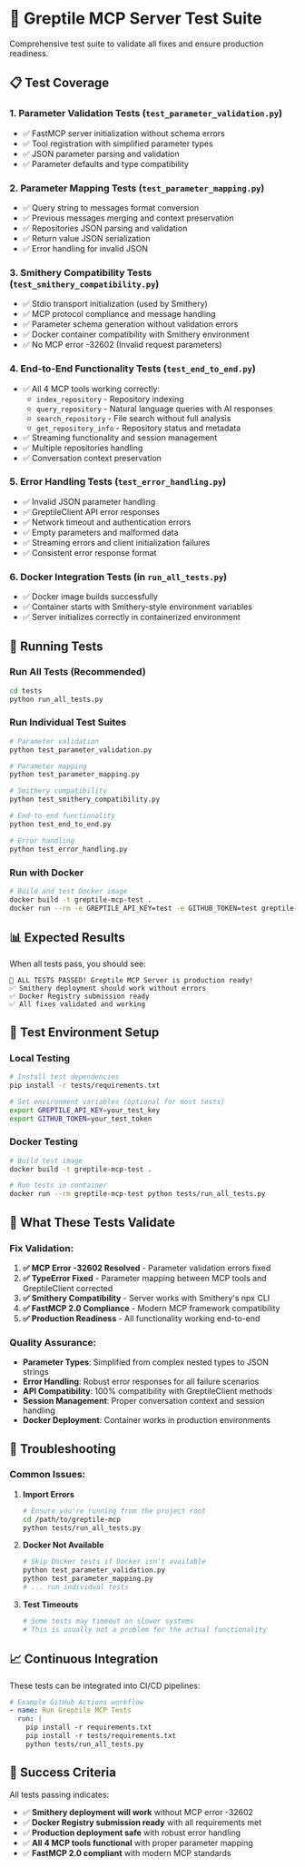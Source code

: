 # 🧪 Greptile MCP Server Test Suite

Comprehensive test suite to validate all fixes and ensure production readiness.

## 📋 Test Coverage

### 1. **Parameter Validation Tests** (`test_parameter_validation.py`)
- ✅ FastMCP server initialization without schema errors
- ✅ Tool registration with simplified parameter types
- ✅ JSON parameter parsing and validation
- ✅ Parameter defaults and type compatibility

### 2. **Parameter Mapping Tests** (`test_parameter_mapping.py`)
- ✅ Query string to messages format conversion
- ✅ Previous messages merging and context preservation
- ✅ Repositories JSON parsing and validation
- ✅ Return value JSON serialization
- ✅ Error handling for invalid JSON

### 3. **Smithery Compatibility Tests** (`test_smithery_compatibility.py`)
- ✅ Stdio transport initialization (used by Smithery)
- ✅ MCP protocol compliance and message handling
- ✅ Parameter schema generation without validation errors
- ✅ Docker container compatibility with Smithery environment
- ✅ No MCP error -32602 (Invalid request parameters)

### 4. **End-to-End Functionality Tests** (`test_end_to_end.py`)
- ✅ All 4 MCP tools working correctly:
  - `index_repository` - Repository indexing
  - `query_repository` - Natural language queries with AI responses
  - `search_repository` - File search without full analysis
  - `get_repository_info` - Repository status and metadata
- ✅ Streaming functionality and session management
- ✅ Multiple repositories handling
- ✅ Conversation context preservation

### 5. **Error Handling Tests** (`test_error_handling.py`)
- ✅ Invalid JSON parameter handling
- ✅ GreptileClient API error responses
- ✅ Network timeout and authentication errors
- ✅ Empty parameters and malformed data
- ✅ Streaming errors and client initialization failures
- ✅ Consistent error response format

### 6. **Docker Integration Tests** (in `run_all_tests.py`)
- ✅ Docker image builds successfully
- ✅ Container starts with Smithery-style environment variables
- ✅ Server initializes correctly in containerized environment

## 🚀 Running Tests

### **Run All Tests (Recommended)**
```bash
cd tests
python run_all_tests.py
```

### **Run Individual Test Suites**
```bash
# Parameter validation
python test_parameter_validation.py

# Parameter mapping
python test_parameter_mapping.py

# Smithery compatibility
python test_smithery_compatibility.py

# End-to-end functionality
python test_end_to_end.py

# Error handling
python test_error_handling.py
```

### **Run with Docker**
```bash
# Build and test Docker image
docker build -t greptile-mcp-test .
docker run --rm -e GREPTILE_API_KEY=test -e GITHUB_TOKEN=test greptile-mcp-test python tests/run_all_tests.py
```

## 📊 Expected Results

When all tests pass, you should see:

```
🎉 ALL TESTS PASSED! Greptile MCP Server is production ready!
✅ Smithery deployment should work without errors
✅ Docker Registry submission ready
✅ All fixes validated and working
```

## 🔧 Test Environment Setup

### **Local Testing**
```bash
# Install test dependencies
pip install -r tests/requirements.txt

# Set environment variables (optional for most tests)
export GREPTILE_API_KEY=your_test_key
export GITHUB_TOKEN=your_test_token
```

### **Docker Testing**
```bash
# Build test image
docker build -t greptile-mcp-test .

# Run tests in container
docker run --rm greptile-mcp-test python tests/run_all_tests.py
```

## 🎯 What These Tests Validate

### **Fix Validation:**
1. **✅ MCP Error -32602 Resolved** - Parameter validation errors fixed
2. **✅ TypeError Fixed** - Parameter mapping between MCP tools and GreptileClient corrected
3. **✅ Smithery Compatibility** - Server works with Smithery's npx CLI
4. **✅ FastMCP 2.0 Compliance** - Modern MCP framework compatibility
5. **✅ Production Readiness** - All functionality working end-to-end

### **Quality Assurance:**
- **Parameter Types**: Simplified from complex nested types to JSON strings
- **Error Handling**: Robust error responses for all failure scenarios
- **API Compatibility**: 100% compatibility with GreptileClient methods
- **Session Management**: Proper conversation context and session handling
- **Docker Deployment**: Container works in production environments

## 🐛 Troubleshooting

### **Common Issues:**

1. **Import Errors**
   ```bash
   # Ensure you're running from the project root
   cd /path/to/greptile-mcp
   python tests/run_all_tests.py
   ```

2. **Docker Not Available**
   ```bash
   # Skip Docker tests if Docker isn't available
   python test_parameter_validation.py
   python test_parameter_mapping.py
   # ... run individual tests
   ```

3. **Test Timeouts**
   ```bash
   # Some tests may timeout on slower systems
   # This is usually not a problem for the actual functionality
   ```

## 📈 Continuous Integration

These tests can be integrated into CI/CD pipelines:

```yaml
# Example GitHub Actions workflow
- name: Run Greptile MCP Tests
  run: |
    pip install -r requirements.txt
    pip install -r tests/requirements.txt
    python tests/run_all_tests.py
```

## 🎉 Success Criteria

All tests passing indicates:
- ✅ **Smithery deployment will work** without MCP error -32602
- ✅ **Docker Registry submission ready** with all requirements met
- ✅ **Production deployment safe** with robust error handling
- ✅ **All 4 MCP tools functional** with proper parameter mapping
- ✅ **FastMCP 2.0 compliant** with modern MCP standards
